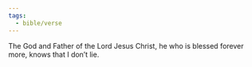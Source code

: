 ```yaml
---
tags:
  - bible/verse
---
```

The God and Father of the Lord Jesus Christ, he who is blessed forever more, knows that I don’t lie.